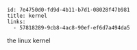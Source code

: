 ```
id: 7e4750d0-fd9d-4b11-b7d1-08028f47b981
title: kernel
links:
  - 57818289-9cb8-4ac8-90ef-ef6d7a494da5
```

the linux kernel
